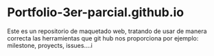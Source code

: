 # Portfolio-3er-parcial.github.io
Este es un repositorio de maquetado web, tratando de usar de manera correcta las herramientas que git hub nos proporciona por ejemplo: milestone, proyects, issues....i
